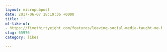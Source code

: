 ```yaml
---
layout: micropubpost
date: 2017-06-07 18:19:36 +0000
title: ''
mf-like-of:
- https://fivethirtyeight.com/features/leaving-social-media-taught-me-how-broken-the-news-cycle-is/
slug: 65976
category: likes

---
```

